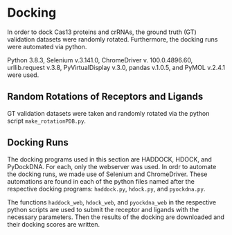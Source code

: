 # Docking
In order to dock Cas13 proteins and crRNAs, the ground truth (GT) validation datasets were randomly rotated. Furthermore, the docking runs were automated via python.

Python 3.8.3, Selenium v.3.141.0, ChromeDriver v. 100.0.4896.60, urllib.request v.3.8, PyVirtualDisplay v.3.0, pandas v.1.0.5, and PyMOL v.2.4.1 were used.

## Random Rotations of Receptors and Ligands
GT validation datasets were taken and randomly rotated via the python script `make_rotationPDB.py`. 

## Docking Runs
The docking programs used in this section are HADDOCK, HDOCK, and PyDockDNA. For each, only the webserver was used. In ordr to automate the docking runs, we made use of Selenium and ChromeDriver. These automations are found in each of the python files named after the respective docking programs: `haddock.py`, `hdock.py`, and `pyockdna.py`.

The functions `haddock_web`, `hdock_web`, and `pyockdna_web` in the respective python scripts are used to submit the receptor and ligands with the necessary parameters. Then the results of the docking are downloaded and their docking scores are written.
